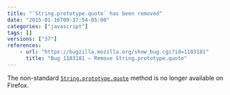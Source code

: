 ```yaml
---
title: "`String.prototype.quote` has been removed"
date: "2015-01-16T09:37:54-05:00"
categories: ["javascript"]
tags: []
versions: ["37"]
references:
    - url: "https://bugzilla.mozilla.org/show_bug.cgi?id=1103181"
      title: "Bug 1103181 – Remove String.prototype.quote"
---
```

The non-standard [`String.prototype.quote`](https://developer.mozilla.org/docs/Web/JavaScript/Reference/Global_Objects/String/quote) method is no longer available on Firefox.
